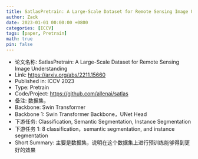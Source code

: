 ```yaml
---
title: SatlasPretrain: A Large-Scale Dataset for Remote Sensing Image Understanding
author: Zack
date: 2023-01-01 00:00:00 +0800
categories: [ICCV]
tags: [paper, Pretrain]
math: true
pin: false
---
```

- 论文名称: SatlasPretrain: A Large-Scale Dataset for Remote Sensing Image Understanding
- Link: https://arxiv.org/abs/2211.15660
- Published in: ICCV 2023
- Type: Pretrain
- Code/Project: https://github.com/allenai/satlas
- 备注: 数据集，
- Backbone: Swin Transformer
- Backbone 1: Swin Transformer Backbone，UNet Head
- 下游任务: Classification, Semantic Segmentation, Instance Segmentation
- 下游任务 1: 8 classification，semantic segmentation, and instance segmentation
- Short Summary: 主要是数据集，说明在这个数据集上进行预训练能够得到更好的效果
